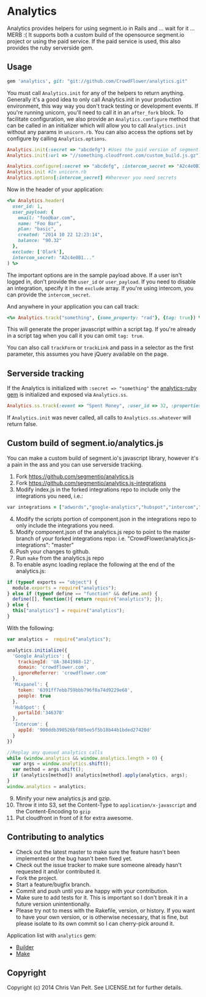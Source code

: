 # Analytics

Analytics provides helpers for using segment.io in Rails and ... wait for it ... MERB :(  It supports both a custom build of the opensource segment.io project or using the paid service.  If the paid service is used, this also provides the ruby serverside gem.

## Usage

```ruby
gem 'analytics', git: "git://github.com/CrowdFlower/analytics.git"
```

You must call `Analytics.init` for any of the helpers to return anything.  Generally it's a good idea to only call Analytics.init in your production environment, this way way you don't track testing or development events.  If you're running unicorn, you'll need to call it in an `after_fork` block.  To facilitate configuration, we also provide an `Analytics.configure` method that can be called in an initializer which will allow you to call `Analytics.init` without any params in `unicorn.rb`.  You can also access the options set by configure by calling `Analytics.options`.

```ruby
Analytics.init(:secret => "abcdefg") #Uses the paid version of segment.io
Analytics.init(:url => "//something.cloudfront.com/custom_build.js.gz") #Uses your own custom build of segment.io

Analytics.configure(:secret => "abcdefg", :intercom_secret => "A2c4e0B1...") #In an initializer
Analytics.init #In unicorn.rb
Analytics.options[:intercom_secret] #Wherever you need secrets 
```

Now in the header of your application:

```ruby
<%= Analytics.header(
  user_id: 1, 
  user_payload: {
    email: "foo@bar.com",
    name: "Foo Bar",
    plan: "basic",
    created: "2014 10 22 12:23:14",
    balance: "90.32"
  }, 
  exclude: ['Olark'],
  intercom_secret: "A2c4e0B1..."
) %>
```

The important options are in the sample payload above.  If a user isn't logged in, don't provide the `user_id` or `user_payload`.  If you need to disable an integration, specify it in the `exclude` array.  If you're using intercom, you can provide the `intercom_secret`.

And anywhere in your application you can call track:

```ruby
<%= Analytics.track("something", {some_property: "rad"}, {tag: true}) %>
```

This will generate the proper javascript within a script tag.  If you're already in a script tag when you call it you can omit `tag: true`.

You can also call `trackForm` or `trackLink` and pass in a selector as the first parameter, this assumes you have jQuery available on the page.

## Serverside tracking

If the Analytics is initialized with `:secret => "something"` the [analytics-ruby gem](https://github.com/segmentio/analytics-ruby) is initialized and exposed via `Analytics.ss`.

```ruby
Analytics.ss.track(:event => "Spent Money", :user_id => 32, :properties => {:revenue => 300})
```

If `Analytics.init` was never called, all calls to `Analytics.ss.whatever` will return false. 

## Custom build of segment.io/analytics.js

You can make a custom build of segment.io's javascript library, however it's a pain in the ass and you can use serverside tracking. 

1. Fork https://github.com/segmentio/analytics.js
2. Fork https://github.com/segmentio/analytics.js-integrations
3. Modify index.js in the forked integrations repo to include only the integrations you need, i.e.:
  ```ruby
  var integrations = ["adwords","google-analytics","hubspot","intercom","mixpanel","olark","optimizely","rollbar"];
  ```
4. Modify the scripts portion of component.json in the integrations repo to only include the integrations you need.
5. Modify component.json of the analytics.js repo to point to the master branch of your forked integrations repo: i.e.
  "CrowdFlower/analytics.js-integrations": "master"
6. Push your changes to github.
7. Run `make` from the analytics.js repo
8. To enable async loading replace the following at the end of the analytics.js:
  ```js
  if (typeof exports == "object") {
    module.exports = require("analytics");
  } else if (typeof define == "function" && define.amd) {
    define([], function(){ return require("analytics"); });
  } else {
    this["analytics"] = require("analytics");
  }
  ```
  With the following:

  ```js
  var analytics =  require("analytics");

  analytics.initialize({
    'Google Analytics': {
      trackingId: 'UA-3841988-12',
      domain: 'crowdflower.com',
      ignoreReferrer: 'crowdflower.com'
    },
    'Mixpanel': {
      token: '6391ff7ebb759bbb796f8a74d9229e68',
      people: true
    },
    'HubSpot': {
      portalId:'346378'
    },
    'Intercom': {
      appId: '900ddb390526bf805ee5f5b18b44b1bded27420d'
    }
  })
  
  //Replay any queued analytics calls
  while (window.analytics && window.analytics.length > 0) {
    var args = window.analytics.shift();
    var method = args.shift();
    if (analytics[method]) analytics[method].apply(analytics, args);
  }
  window.analytics = analytics;
  ```
9. Minify your new analytics.js and gzip.
10. Throw it into S3, set the Content-Type to `application/x-javascript` and the Content-Encoding to `gzip`
11. Put cloudfront in front of it for extra awesome.

## Contributing to analytics
 
* Check out the latest master to make sure the feature hasn't been implemented or the bug hasn't been fixed yet.
* Check out the issue tracker to make sure someone already hasn't requested it and/or contributed it.
* Fork the project.
* Start a feature/bugfix branch.
* Commit and push until you are happy with your contribution.
* Make sure to add tests for it. This is important so I don't break it in a future version unintentionally.
* Please try not to mess with the Rakefile, version, or history. If you want to have your own version, or is otherwise necessary, that is fine, but please isolate to its own commit so I can cherry-pick around it.

Application list with `analytics` gem:
* [Builder](https://github.com/CrowdFlower/CrowdFlower/blob/b5fe12140eb09906225e141eafe08a9a436c2aa6/projects/builder/Gemfile#L105)
* [Make](https://github.com/CrowdFlower/CrowdFlower/blob/b5fe12140eb09906225e141eafe08a9a436c2aa6/projects/make/Gemfile#L128)

## Copyright

Copyright (c) 2014 Chris Van Pelt. See LICENSE.txt for
further details.
